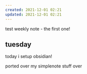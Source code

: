 ```yaml
---
created: 2021-12-01 02:21
updated: 2021-12-01 02:21
---
```


test weekly note - the first one!

## tuesday 

today i setup obsidian!

ported over my simplenote stuff over

